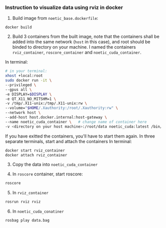 ### Instruction to visualize data using rviz in docker

1. Build image from `noetic_base.dockerfile`:

```
docker build 
```


2. Build 3 containers from the built image, note that the containers shall be added into the same network (`host` in this case), and root should be binded to directory on your machine. I named the containers `rviz_container`, `roscore_container` and `noetic_cuda_container`.

In terminal:
``` bash
# in your terminal:
xhost +local:root
sudo docker run -it \
--privileged \
--gpus all \
-e DISPLAY=$DISPLAY \
-e QT_X11_NO_MITSHM=1 \
-v /tmp/.X11-unix:/tmp/.X11-unix:rw \
--volume="$HOME/.Xauthority:/root/.Xauthority:rw" \
--network host \
--add-host host.docker.internal:host-gateway \
--name noetic_cuda_container \   # change name of container here
-v <directory on your host machine>:/root/data noetic_cuda:latest /bin/bash     # change name of directory here
```

If you have exitted the containers, you'll have to start them again. In three separate terminals, start and attach the containers
In terminal:
```bash
docker start rviz_container 
docker attach rviz_container
```

3. Copy the data into `noetic_cuda_container`


4. In `roscore` container, start roscore:
```bash
roscore
```

5. In `rviz_container`
```bash
rosrun rviz rviz
```

6. In `noetic_cuda_conatiner`
```bash
rosbag play data.bag
```



